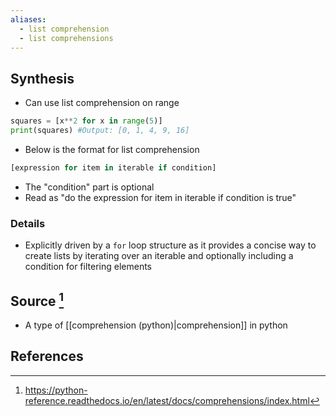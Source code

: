 ```yaml
---
aliases:
  - list comprehension
  - list comprehensions
---
```

## Synthesis
- Can use list comprehension on range
```python
squares = [x**2 for x in range(5)]
print(squares) #Output: [0, 1, 4, 9, 16]
```
- Below is the format for list comprehension
```python
[expression for item in iterable if condition]
```
- The "condition" part is optional
- Read as "do the expression for item in iterable if condition is true"
### Details
- Explicitly driven by a `for` loop structure as it provides a concise way to create lists by iterating over an iterable and optionally including a condition for filtering elements
## Source [^1]
- A type of [[comprehension (python)|comprehension]] in python 
## References

[^1]: https://python-reference.readthedocs.io/en/latest/docs/comprehensions/index.html